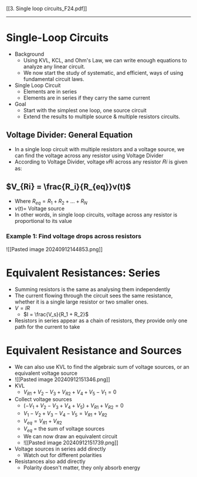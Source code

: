 [[3. Single loop circuits_F24.pdf]]

---

# Single-Loop Circuits

- Background
	- Using KVL, KCL, and Ohm's Law, we can write enough equations to analyze any linear circuit.
	- We now start the study of systematic, and efficient, ways of using fundamental circuit laws.
- Single Loop Circuit
	- Elements are in series
	- Elements are in series if they carry the same current
- Goal
	- Start with the simplest one loop, one source circuit
	- Extend the results to multiple source & multiple resistors circuits.

## Voltage Divider: General Equation

- In a single loop circuit with multiple resistors and a voltage source, we can find the voltage across any resistor using Voltage Divider
- According to Voltage Divider, voltage 𝑣𝑅𝑖 across any resistor 𝑅𝑖 is given as:
## $V_{Ri} = \frac{R_i}{R_{eq}}v(t)$
- Where $R_{eq} = R_1 + R_2 + ... + R_N$
- $v(t) =$ Voltage source
- In other words, in single loop circuits, voltage across any resistor is proportional to its value

### Example 1: Find voltage drops across resistors

![[Pasted image 20240912144853.png]]

# Equivalent Resistances: Series

- Summing resistors is the same as analysing them independently
- The current flowing through the circuit sees the same resistance, whether it is a single large resistor or two smaller ones.
- $V = IR$
	- $I = \frac{V_s}{R_1 + R_2}$
- Resistors in series appear as a chain of resistors, they provide only one path for the current to take

# Equivalent Resistance and Sources

- We can also use KVL to find the algebraic sum of voltage sources, or an equivalent voltage source
- ![[Pasted image 20240912151346.png]]
- KVL
	- $V_{R1} + V_2 - V_3 + V_{R2} + V_4 + V_5 - V_1 = 0$
- Collect voltage sources
	- $(-V_1 + V_2 - V_3 + V_4 + V_5) + V_{R1} + V_{R2} = 0$
	- $V_1 - V_2 + V_3 - V_4 - V_5 = V_{R1} + V_{R2}$
	- $V_{eq} = V_{R1} + V_{R2}$
	- $V_{eq}$ = the sum of voltage sources
	- We can now draw an equivalent circuit
	- ![[Pasted image 20240912151739.png]]
- Voltage sources in series add directly
	- Watch out for different polarities
- Resistances also add directly
	- Polarity doesn't matter, they only absorb energy